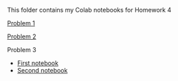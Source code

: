 This folder contains my Colab notebooks for Homework 4

[Problem 1](https://colab.research.google.com/drive/1X6qj7Cmia7WgpHiI76O7DJMl6ErwjdDq)

[Problem 2](https://colab.research.google.com/drive/1EJzLPSjn7A0malGzeWLCJjT-omTg73kE)

Problem 3
- [First notebook](https://colab.research.google.com/drive/1O1hvDELqlPM3Ybg7LYfHcS2M73zI-FPg)
- [Second notebook](https://colab.research.google.com/drive/1rl5H-I2Dvs0UvMId8d0AUaBT_ianhf0k)
